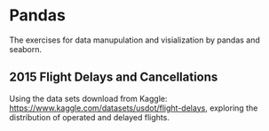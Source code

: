 # Pandas

The exercises for data manupulation and visialization by pandas and seaborn.

## 2015 Flight Delays and Cancellations
Using the data sets download from Kaggle: https://www.kaggle.com/datasets/usdot/flight-delays, exploring the distribution of operated and delayed flights.

